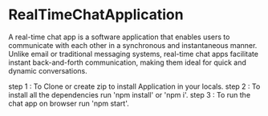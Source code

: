 
# RealTimeChatApplication
A real-time chat app is a software application that enables users to communicate with each other in a synchronous and instantaneous manner. Unlike email or traditional messaging systems, real-time chat apps facilitate instant back-and-forth communication, making them ideal for quick and dynamic conversations. 

step 1 : To Clone or create zip to install Application in your locals.
step 2 : To install all the dependencies run 'npm install' or 'npm i'.
step 3 : To run the chat app on browser run 'npm start'.
